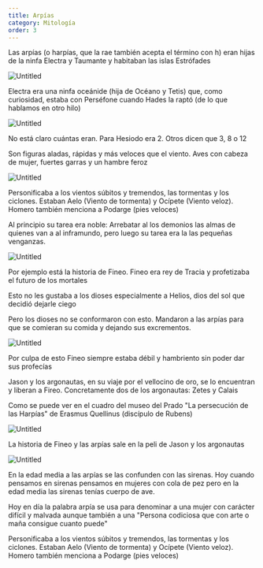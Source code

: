 ```yaml
---
title: Arpías
category: Mitología
order: 3
---
```


Las arpías (o harpías, que la rae también acepta el término con h) eran hijas de la ninfa Electra y Taumante y habitaban las islas Estrófades

![Untitled]({{site.baseurl}}/images/Arpias%20db65430309ed4510a69e2da2970bc372/Estrofades_-_Google_Maps.png)

Electra era una ninfa oceánide (hija de Océano y Tetis) que, como curiosidad, estaba con Perséfone cuando Hades la raptó (de lo que hablamos en otro hilo)

![Untitled]({{site.baseurl}}/images/Arpias%20db65430309ed4510a69e2da2970bc372/Tieck__Elektra__1824_-_Electra__oceanide__-_Wikipedia__la_enciclopedia_libre.png)

No está claro cuántas eran. Para Hesiodo era 2. Otros dicen que 3, 8 o 12

Son figuras aladas, rápidas y más veloces que el viento. Aves con cabeza de mujer, fuertes garras y un hambre feroz

![Untitled]({{site.baseurl}}/images/Arpias%20db65430309ed4510a69e2da2970bc372/ARPIA_jpg__378369_.png)

Personificaba a los vientos súbitos y tremendos, las tormentas y los ciclones. Estaban Aelo (Viento de tormenta) y Ocípete (Viento veloz). Homero también menciona a Podarge (pies veloces)

Al principio su tarea era noble: Arrebatar al los demonios las almas de quienes van a al inframundo, pero luego su tarea era la las pequeñas venganzas.

![Untitled]({{site.baseurl}}/images/Arpias%20db65430309ed4510a69e2da2970bc372/File_Harpyie_JPG_-_Wikimedia_Commons.png)

Por ejemplo está la historia de Fineo. Fineo era rey de Tracia y profetizaba el futuro de los mortales

Esto no les gustaba a los dioses especialmente a Helios, dios del sol que decidió dejarle ciego

Pero los dioses no se conformaron con esto. Mandaron a las arpías para que se comieran su comida y dejando sus excrementos.

![Untitled]({{site.baseurl}}/images/Arpias%20db65430309ed4510a69e2da2970bc372/Phineus_Boreads_Louvre_G364_-_Fineo_-_Wikipedia__la_enciclopedia_libre.png)

Por culpa de esto Fineo siempre estaba débil y hambriento sin poder dar sus profecías

Jason y los argonautas, en su viaje por el vellocino de oro, se lo encuentran y liberan a Fireo. Concretamente dos de los argonautas: Zetes y Calais

Como se puede ver en el cuadro del museo del Prado "La persecución de las Harpías" de Erasmus Quellinus (discípulo de Rubens)

![Untitled]({{site.baseurl}}/images/Arpias%20db65430309ed4510a69e2da2970bc372/Erasmus_Quellinus__II_-_La_persecucion_de_las_Harpias__1630_jpg__29513051_.png)

La historia de Fineo y las arpías sale en la peli de Jason y los argonautas

![Untitled]({{site.baseurl}}/images/Arpias%20db65430309ed4510a69e2da2970bc372/_Jason_and_the_Argonauts_.png)

En la edad media a las arpías se las confunden con las sirenas. Hoy cuando pensamos en sirenas pensamos en mujeres con cola de pez pero en la edad media las sirenas tenías cuerpo de ave.

Hoy en día la palabra arpía se usa para denominar a una mujer con carácter difícil y malvada aunque también a una "Persona codiciosa que con arte o maña consigue cuanto puede"

Personificaba a los vientos súbitos y tremendos, las tormentas y los ciclones. Estaban Aelo (Viento de tormenta) y Ocípete (Viento veloz). Homero también menciona a Podarge (pies veloces)
